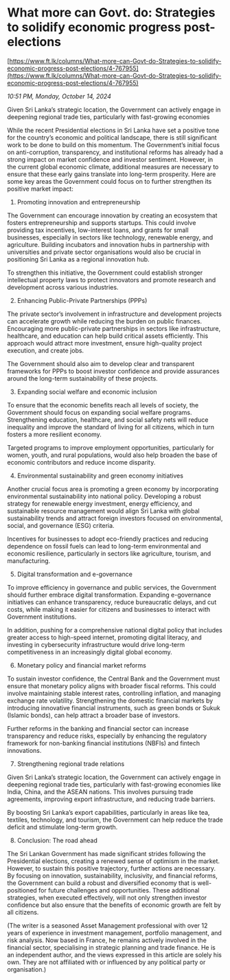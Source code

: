 # What more can Govt. do: Strategies to solidify economic progress post-elections

[https://www.ft.lk/columns/What-more-can-Govt-do-Strategies-to-solidify-economic-progress-post-elections/4-767955](https://www.ft.lk/columns/What-more-can-Govt-do-Strategies-to-solidify-economic-progress-post-elections/4-767955)

*10:51 PM, Monday, October 14, 2024*

Given Sri Lanka’s strategic location, the Government can actively engage in deepening regional trade ties, particularly with fast-growing economies

While the recent Presidential elections in Sri Lanka have set a positive tone for the country’s economic and political landscape, there is still significant work to be done to build on this momentum. The Government’s initial focus on anti-corruption, transparency, and institutional reforms has already had a strong impact on market confidence and investor sentiment. However, in the current global economic climate, additional measures are necessary to ensure that these early gains translate into long-term prosperity. Here are some key areas the Government could focus on to further strengthen its positive market impact:

1. Promoting innovation and entrepreneurship

The Government can encourage innovation by creating an ecosystem that fosters entrepreneurship and supports startups. This could involve providing tax incentives, low-interest loans, and grants for small businesses, especially in sectors like technology, renewable energy, and agriculture. Building incubators and innovation hubs in partnership with universities and private sector organisations would also be crucial in positioning Sri Lanka as a regional innovation hub.

To strengthen this initiative, the Government could establish stronger intellectual property laws to protect innovators and promote research and development across various industries.

2. Enhancing Public-Private Partnerships (PPPs)

The private sector’s involvement in infrastructure and development projects can accelerate growth while reducing the burden on public finances. Encouraging more public-private partnerships in sectors like infrastructure, healthcare, and education can help build critical assets efficiently. This approach would attract more investment, ensure high-quality project execution, and create jobs.

The Government should also aim to develop clear and transparent frameworks for PPPs to boost investor confidence and provide assurances around the long-term sustainability of these projects.

3. Expanding social welfare and economic inclusion

To ensure that the economic benefits reach all levels of society, the Government should focus on expanding social welfare programs. Strengthening education, healthcare, and social safety nets will reduce inequality and improve the standard of living for all citizens, which in turn fosters a more resilient economy.

Targeted programs to improve employment opportunities, particularly for women, youth, and rural populations, would also help broaden the base of economic contributors and reduce income disparity.

4. Environmental sustainability and green economy initiatives

Another crucial focus area is promoting a green economy by incorporating environmental sustainability into national policy. Developing a robust strategy for renewable energy investment, energy efficiency, and sustainable resource management would align Sri Lanka with global sustainability trends and attract foreign investors focused on environmental, social, and governance (ESG) criteria.

Incentives for businesses to adopt eco-friendly practices and reducing dependence on fossil fuels can lead to long-term environmental and economic resilience, particularly in sectors like agriculture, tourism, and manufacturing.

5. Digital transformation and e-governance

To improve efficiency in governance and public services, the Government should further embrace digital transformation. Expanding e-governance initiatives can enhance transparency, reduce bureaucratic delays, and cut costs, while making it easier for citizens and businesses to interact with Government institutions.

In addition, pushing for a comprehensive national digital policy that includes greater access to high-speed internet, promoting digital literacy, and investing in cybersecurity infrastructure would drive long-term competitiveness in an increasingly digital global economy.

6. Monetary policy and financial market reforms

To sustain investor confidence, the Central Bank and the Government must ensure that monetary policy aligns with broader fiscal reforms. This could involve maintaining stable interest rates, controlling inflation, and managing exchange rate volatility. Strengthening the domestic financial markets by introducing innovative financial instruments, such as green bonds or Sukuk (Islamic bonds), can help attract a broader base of investors.

Further reforms in the banking and financial sector can increase transparency and reduce risks, especially by enhancing the regulatory framework for non-banking financial institutions (NBFIs) and fintech innovations.

7. Strengthening regional trade relations

Given Sri Lanka’s strategic location, the Government can actively engage in deepening regional trade ties, particularly with fast-growing economies like India, China, and the ASEAN nations. This involves pursuing trade agreements, improving export infrastructure, and reducing trade barriers.

By boosting Sri Lanka’s export capabilities, particularly in areas like tea, textiles, technology, and tourism, the Government can help reduce the trade deficit and stimulate long-term growth.

8. Conclusion: The road ahead

The Sri Lankan Government has made significant strides following the Presidential elections, creating a renewed sense of optimism in the market. However, to sustain this positive trajectory, further actions are necessary. By focusing on innovation, sustainability, inclusivity, and financial reforms, the Government can build a robust and diversified economy that is well-positioned for future challenges and opportunities. These additional strategies, when executed effectively, will not only strengthen investor confidence but also ensure that the benefits of economic growth are felt by all citizens.

(The writer is a seasoned Asset Management professional with over 12 years of experience in investment management, portfolio management, and risk analysis. Now based in France, he remains actively involved in the financial sector, specialising in strategic planning and trade finance. He is an independent author, and the views expressed in this article are solely his own. They are not affiliated with or influenced by any political party or organisation.)

